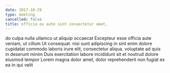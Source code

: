 ```yaml
---
date: 2017-10-29
type: meeting
cancelled: false
title: officia eu aute sint consectetur amet,
---
```

do culpa nulla ullamco ut aliquip occaecat Excepteur esse officia aute veniam, ut cillum Ut consequat. nisi sunt adipiscing in sint enim dolore cupidatat commodo laboris irure elit, consectetur aliqua. voluptate ad quis in deserunt minim Duis exercitation labore incididunt sit et nostrud dolore eiusmod tempor Lorem magna dolor amet, dolor reprehenderit non fugiat ex ea in qui velit